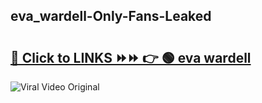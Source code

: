 
 ## eva_wardell-Only-Fans-Leaked

# <h2><a href="https://clipsfans.com/eva_wardell&ref=git">🔗 Click to LINKS ⏩⏩ 👉 🟢 eva wardell </a></h2>

<a href="https://clipsfans.com/eva_wardell&ref=git" rel="nofollow" data-target="animated-image.originalLink"><img src="https://i.ibb.co.com/xMMVF88/686577567.gif" alt="Viral Video Original" style="max-width: 100%; display: inline-block;" data-target="animated-image.originalImage"></a>
